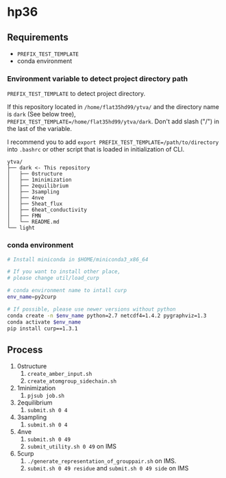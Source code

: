 # hp36

<!-- Write details of your system -->

## Requirements

- `PREFIX_TEST_TEMPLATE`
- conda environment

### Environment variable to detect project directory path

`PREFIX_TEST_TEMPLATE` to detect project directory.

If this repository located in `/home/flat35hd99/ytva/` and the directory name is `dark` (See below tree), `PREFIX_TEST_TEMPLATE=/home/flat35hd99/ytva/dark`. Don't add slash ("/") in the last of the variable.

I recommend you to add `export PREFIX_TEST_TEMPLATE=/path/to/directory` into `.bashrc` or other script that is loaded in initialization of CLI.

```
ytva/
├── dark <- This repository
│   ├── 0structure
│   ├── 1minimization
│   ├── 2equilibrium
│   ├── 3sampling
│   ├── 4nve
│   ├── 5heat_flux
│   ├── 6heat_conductivity
│   ├── FMN
│   └── README.md
└── light
```

### conda environment

```bash
# Install miniconda in $HOME/miniconda3_x86_64

# If you want to install other place,
# please change util/load_curp

# conda environment name to intall curp
env_name=py2curp

# If possible, please use newer versions without python
conda create -n $env_name python=2.7 netcdf4=1.4.2 pygraphviz=1.3
conda activate $env_name
pip install curp==1.3.1
```

## Process

1. 0structure
   1. `create_amber_input.sh`
   2. `create_atomgroup_sidechain.sh`
2. 1minimization
   1. `pjsub job.sh`
3. 2equilibrium
   1. `submit.sh 0 4`
4. 3sampling
   1. `submit.sh 0 4`
5. 4nve
   1. `submit.sh 0 49`
   2. `submit_utility.sh 0 49` on IMS
6. 5curp
   1. `./generate_representation_of_grouppair.sh` on IMS.
   2. `submit.sh 0 49 residue` and `submit.sh 0 49 side` on IMS
